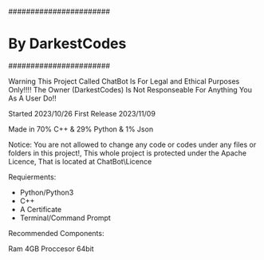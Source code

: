 #######################
#   By DarkestCodes   #
#######################

Warning This Project Called ChatBot Is For Legal and Ethical Purposes Only!!!!
The Owner (DarkestCodes) Is Not Responseable For Anything You As A User Do!!


Started 2023/10/26
First Release 2023/11/09

Made in 70% C++ & 29% Python & 1% Json

Notice: You are not allowed to change any code or codes under any files or folders in this project!,
This whole project is protected under the Apache Licence, That is located at ChatBot\Licence

Requierments:

- Python/Python3
- C++
- A Certificate
- Terminal/Command Prompt

Recommended Components:

Ram 4GB
Proccesor 64bit
